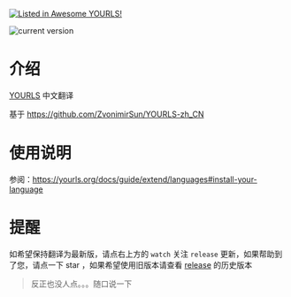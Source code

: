 [![Listed in Awesome YOURLS!](https://img.shields.io/static/v1?label=Awesome&message=YOURLS&color=C5A3BE&style=flat-square)](https://github.com/YOURLS/awesome-yourls/)

![current version](https://shields.io/badge/%E5%BD%93%E5%89%8D%E7%89%88%E6%9C%AC-1.9.2-green?logo=github&style=for-the-badge)

# 介绍

[YOURLS](https://github.com/YOURLS/YOURLS) 中文翻译

基于 https://github.com/ZvonimirSun/YOURLS-zh_CN

# 使用说明

参阅：https://yourls.org/docs/guide/extend/languages#install-your-language

# 提醒

如希望保持翻译为最新版，请点右上方的 `watch` 关注 `release` 更新，如果帮助到了您，请点一下 star ，如果希望使用旧版本请查看 [release](https://github.com/taozhiyu/yourls-translation-zh_CN/releases) 的历史版本

> 反正也没人点。。。随口说一下